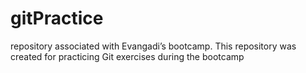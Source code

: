 # gitPractice
repository associated with Evangadi’s bootcamp. This repository was created for practicing Git exercises during the bootcamp

